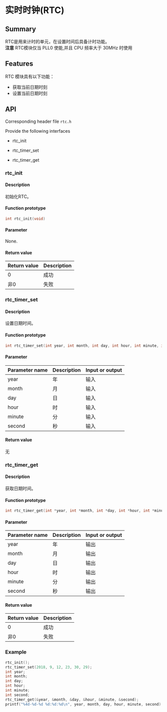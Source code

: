 # 实时时钟(RTC)

## Summary

RTC是用来计时的单元，在设置时间后具备计时功能。  
**注意** RTC模块仅当 PLL0 使能,并且 CPU 频率大于 30MHz 时使用

## Features

RTC 模块具有以下功能：

- 获取当前日期时刻
- 设置当前日期时刻

## API

Corresponding header file `rtc.h`

Provide the following interfaces

- rtc\_init

- rtc\_timer\_set

- rtc\_timer\_get

### rtc\_init

#### Description

初始化RTC。

#### Function prototype

```c
int rtc_init(void)
```

#### Parameter

None.

#### Return value

| Return value | Description |
| :----  | :----|
| 0      | 成功 |
| 非0    | 失败 |

### rtc\_timer\_set

#### Description

设置日期时间。

#### Function prototype

```c
int rtc_timer_set(int year, int month, int day, int hour, int minute, int second)
```

#### Parameter

| Parameter name     |   Description     |  Input or output  |
| :--------   | :--------- | :-------- |
| year        | 年         | 输入       |
| month       | 月         | 输入       |
| day         | 日         | 输入       |
| hour        | 时         | 输入       |
| minute      | 分         | 输入       |
| second      | 秒         | 输入       |

#### Return value

无

### rtc\_timer\_get

#### Description

获取日期时间。

#### Function prototype

```c
int rtc_timer_get(int *year, int *month, int *day, int *hour, int *minute, int *second)
```

#### Parameter

| Parameter name     |   Description     |  Input or output  |
| :--------   | :--------- | :-------- |
| year        | 年         | 输出       |
| month       | 月         | 输出       |
| day         | 日         | 输出       |
| hour        | 时         | 输出       |
| minute      | 分         | 输出       |
| second      | 秒         | 输出       |

#### Return value

| Return value | Description |
| :----  | :----|
| 0      | 成功 |
| 非0    | 失败 |

### Example

```c
rtc_init();
rtc_timer_set(2018, 9, 12, 23, 30, 29);
int year;
int month;
int day;
int hour;
int minute;
int second;
rtc_timer_get(&year, &month, &day, &hour, &minute, &second);
printf("%4d-%d-%d %d:%d:%d\n", year, month, day, hour, minute, second);
```